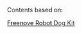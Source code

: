 Contents based on:

[Freenove Robot Dog Kit](https://github.com/jhuboo/Freenove_Robot_Dog_Kit_for_Raspberry_Pi/tree/master/Code/Server)
